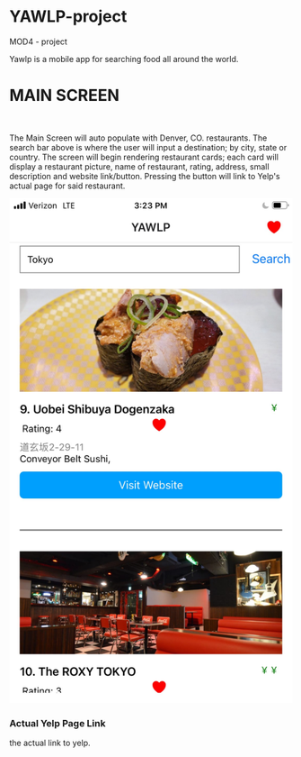 # YAWLP-project
MOD4 - project

Yawlp is a mobile app for searching food all around the world.
<br>
<h1>  MAIN SCREEN </h1>
<br>
<p>The Main Screen will auto populate with Denver, CO. restaurants. The search bar above is where the user will input a destination; by city, state or country. The screen will begin rendering restaurant cards; each card will display a restaurant picture, name of restaurant, rating, address, small description and website link/button. Pressing the button will link to Yelp's actual page for said restaurant. </p>

![alt text](/assets/YawlpSearch.jpeg)
<br>
<h3> Actual Yelp Page Link</h3>
<p>the actual link to yelp.  </p>